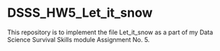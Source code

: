 # DSSS_HW5_Let_it_snow
This repository is to implement the file Let_it_snow as a part of my Data Science Survival Skills module Assignment No. 5. 
